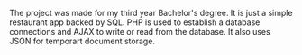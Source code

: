 The project was made for my third year Bachelor's degree.
It is just a simple restaurant app backed by SQL.
PHP is used to establish a database connections and AJAX to write or read from the database. 
It also uses JSON for temporart document storage.